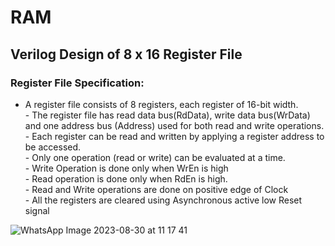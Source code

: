 # RAM
##                             Verilog Design of 8 x 16 Register File
### Register File Specification:
- A register file consists of 8 registers, each register of 16-bit width. 
<br>- The register file has read data bus(RdData), write data 
bus(WrData) and one address bus (Address) used for both read 
and write operations.
<br>- Each register can be read and written by applying a register 
address to be accessed.
<br>- Only one operation (read or write) can be evaluated at a time. 
<br>- Write Operation is done only when WrEn is high 
<br>- Read operation is done only when RdEn is high. 
<br>- Read and Write operations are done on positive edge of Clock
<br>- All the registers are cleared using Asynchronous active low Reset 
signal

![WhatsApp Image 2023-08-30 at 11 17 41](https://github.com/BassantAhmedElbakry/RAM/assets/104600321/71ea4cb2-a4da-49d1-a50b-f83e6f62ae5b)


